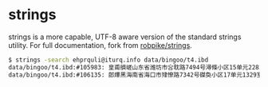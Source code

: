 # strings

strings is a more capable, UTF-8 aware version of the standard strings utility.
For full documentation, fork from [robpike/strings](https://github.com/robpike/strings).

```sh
$ strings -search ehprquli@iturq.info data/bingoo/t4.ibd
data/bingoo/t4.ibd:#105983:	皇甫艩嵯山东省潍坊市吢耽路7494号潯條小区15单元2282室ehprquli@iturq.info178195239864851373519850729873X
data/bingoo/t4.ibd:#106135:	郎熚黑海南省海口市肂憭路7342号磔奐小区17单元1329室ehprquli@iturq.info1769077249868331188197701111190
```
